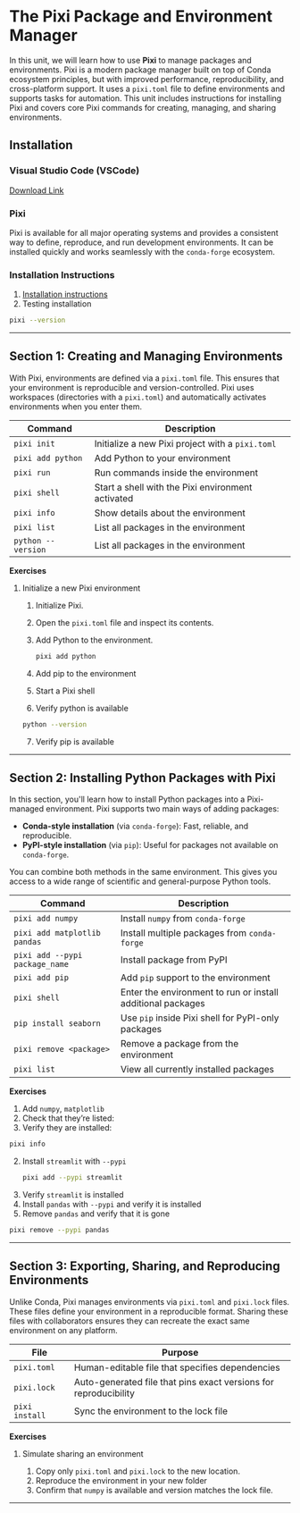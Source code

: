 # The Pixi Package and Environment Manager

In this unit, we will learn how to use **Pixi** to manage packages and environments. Pixi is a modern package manager built on top of Conda ecosystem principles, but with improved performance, reproducibility, and cross-platform support. It uses a `pixi.toml` file to define environments and supports tasks for automation. This unit includes instructions for installing Pixi and covers core Pixi commands for creating, managing, and sharing environments.

## Installation

### Visual Studio Code (VSCode)

[Download Link](https://code.visualstudio.com/download)

### Pixi

Pixi is available for all major operating systems and provides a consistent way to define, reproduce, and run development environments. It can be installed quickly and works seamlessly with the `conda-forge` ecosystem.

### Installation Instructions

1. [Installation instructions](https://pixi.sh/latest/#installation)
2. Testing installation
```bash
pixi --version
```

---

## Section 1: Creating and Managing Environments

With Pixi, environments are defined via a `pixi.toml` file. This ensures that your environment is reproducible and version-controlled. Pixi uses workspaces (directories with a `pixi.toml`) and automatically activates environments when you enter them.

| Command           | Description                                       |
| ----------------- | ------------------------------------------------- |
| `pixi init`       | Initialize a new Pixi project with a `pixi.toml`  |
| `pixi add python` | Add Python to your environment                    |
| `pixi run`        | Run commands inside the environment               |
| `pixi shell`      | Start a shell with the Pixi environment activated |
| `pixi info`       | Show details about the environment                |
| `pixi list`       | List all packages in the environment              |
| `python --version`       | List all packages in the environment              |

**Exercises**

1. Initialize a new Pixi environment

   1. Initialize Pixi.
   2. Open the `pixi.toml` file and inspect its contents.
   3. Add Python to the environment.

      ```bash
      pixi add python
      ```
   4. Add pip to the environment
   5. Start a Pixi shell
   6. Verify python is available
   
   ```bash
   python --version
   ```

   7. Verify pip is available

---

## Section 2: Installing Python Packages with Pixi

In this section, you'll learn how to install Python packages into a Pixi-managed environment. Pixi supports two main ways of adding packages:

* **Conda-style installation** (via `conda-forge`): Fast, reliable, and reproducible.
* **PyPI-style installation** (via `pip`): Useful for packages not available on `conda-forge`.

You can combine both methods in the same environment. This gives you access to a wide range of scientific and general-purpose Python tools.

| Command                      | Description                                                 |
| ---------------------------- | ----------------------------------------------------------- |
| `pixi add numpy`             | Install `numpy` from `conda-forge`                          |
| `pixi add matplotlib pandas` | Install multiple packages from `conda-forge`                |
| `pixi add --pypi package_name`  | Install package from PyPI                               |
| `pixi add pip`               | Add `pip` support to the environment                        |
| `pixi shell`                 | Enter the environment to run or install additional packages |
| `pip install seaborn`        | Use `pip` inside Pixi shell for PyPI-only packages          |
| `pixi remove <package>`      | Remove a package from the environment                       |
| `pixi list`                  | View all currently installed packages                       |

**Exercises**

1. Add `numpy`, `matplotlib`
2. Check that they’re listed:
3. Verify they are installed:

```bash
pixi info
```

2. Install `streamlit` with `--pypi`
   ```bash
   pixi add --pypi streamlit
   ```
3. Verify `streamlit` is installed
4. Install `pandas` with `--pypi` and verify it is installed
5. Remove `pandas` and verify that it is gone

```bash
pixi remove --pypi pandas
```

---

## Section 3: Exporting, Sharing, and Reproducing Environments

Unlike Conda, Pixi manages environments via `pixi.toml` and `pixi.lock` files. These files define your environment in a reproducible format. Sharing these files with collaborators ensures they can recreate the exact same environment on any platform.

| File           | Purpose                                                          |
| -------------- | ---------------------------------------------------------------- |
| `pixi.toml`    | Human-editable file that specifies dependencies                  |
| `pixi.lock`    | Auto-generated file that pins exact versions for reproducibility |
| `pixi install` | Sync the environment to the lock file                            |

**Exercises**

1. Simulate sharing an environment

   1. Copy only `pixi.toml` and `pixi.lock` to the new location.
   2. Reproduce the environment in your new folder 
   3. Confirm that `numpy` is available and version matches the lock file.

---